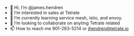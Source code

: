 - 👋 Hi, I’m @james.hendren
- 👀 I’m interested in sales at Tetrate
- 🌱 I’m currently learning service mesh, istio, and envoy.
- 💞️ I’m looking to collaborate on anyting Tetrate related
- 📫 How to reach me 901-283-5214 or jhendren@tetrate.io

<!---
jwhendren/jwhendren is a ✨ special ✨ repository because its `README.md` (this file) appears on your GitHub profile.
You can click the Preview link to take a look at your changes.
--->

